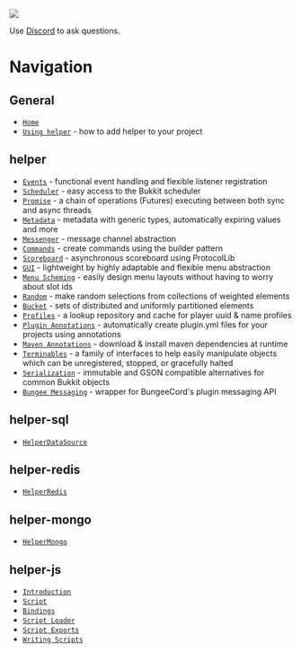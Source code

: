 ![](https://i.imgur.com/zllxTFp.png)

Use [Discord](https://discordapp.com/invite/Rnbpc7s) to ask questions.

# Navigation
## General
* [`Home`](https://github.com/lucko/helper/wiki)
* [`Using helper`](https://github.com/lucko/helper/wiki/General:-Using-helper) - how to add helper to your project

## helper
* [`Events`](https://github.com/lucko/helper/wiki/helper:-Events) - functional event handling and flexible listener registration
* [`Scheduler`](https://github.com/lucko/helper/wiki/helper:-Scheduler) - easy access to the Bukkit scheduler
* [`Promise`](https://github.com/lucko/helper/wiki/helper:-Promise) - a chain of operations (Futures) executing between both sync and async threads
* [`Metadata`](https://github.com/lucko/helper/wiki/helper:-Metadata) - metadata with generic types, automatically expiring values and more
* [`Messenger`](https://github.com/lucko/helper/wiki/helper:-Messenger) - message channel abstraction
* [`Commands`](https://github.com/lucko/helper/wiki/helper:-Commands) - create commands using the builder pattern
* [`Scoreboard`](https://github.com/lucko/helper/wiki/helper:-Scoreboard) - asynchronous scoreboard using ProtocolLib
* [`GUI`](https://github.com/lucko/helper/wiki/helper:-GUI) - lightweight by highly adaptable and flexible menu abstraction
* [`Menu Scheming`](https://github.com/lucko/helper/wiki/helper:-Menu-Scheming) - easily design menu layouts without having to worry about slot ids
* [`Random`](https://github.com/lucko/helper/wiki/helper:-Random) - make random selections from collections of weighted elements
* [`Bucket`](https://github.com/lucko/helper/wiki/helper:-Bucket) - sets of distributed and uniformly partitioned elements
* [`Profiles`](https://github.com/lucko/helper/wiki/helper:-Profiles) - a lookup repository and cache for player uuid & name profiles
* [`Plugin Annotations`](https://github.com/lucko/helper/wiki/helper:-Plugin-Annotations) - automatically create plugin.yml files for your projects using annotations
* [`Maven Annotations`](https://github.com/lucko/helper/wiki/helper:-Maven-Annotations) - download & install maven dependencies at runtime
* [`Terminables`](https://github.com/lucko/helper/wiki/helper:-Terminables) - a family of interfaces to help easily manipulate objects which can be unregistered, stopped, or gracefully halted
* [`Serialization`](https://github.com/lucko/helper/wiki/helper:-Serialization) - immutable and GSON compatible alternatives for common Bukkit objects
* [`Bungee Messaging`](https://github.com/lucko/helper/wiki/helper:-Bungee-Messaging) - wrapper for BungeeCord's plugin messaging API

## helper-sql
* [`HelperDataSource`]()

## helper-redis
* [`HelperRedis`]()

## helper-mongo
* [`HelperMongo`]()

## helper-js
* [`Introduction`](https://github.com/lucko/helper/wiki/helper-js:-Introduction)
* [`Script`](https://github.com/lucko/helper/wiki/helper-js:-Script)
* [`Bindings`](https://github.com/lucko/helper/wiki/helper-js:-Bindings)
* [`Script Loader`](https://github.com/lucko/helper/wiki/helper-js:-Script-Loader)
* [`Script Exports`](https://github.com/lucko/helper/wiki/helper-js:-Script-Exports)
* [`Writing Scripts`](https://github.com/lucko/helper/wiki/helper-js:-Writing-Scripts)

